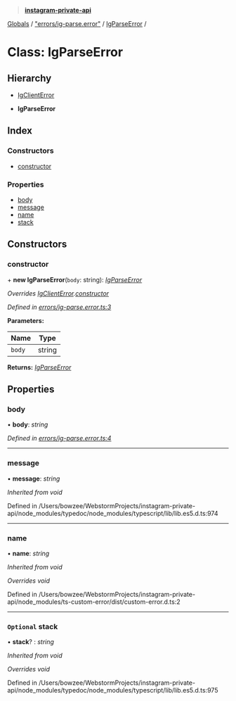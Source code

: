 > **[instagram-private-api](../README.md)**

[Globals](../README.md) / ["errors/ig-parse.error"](../modules/_errors_ig_parse_error_.md) / [IgParseError](_errors_ig_parse_error_.igparseerror.md) /

# Class: IgParseError

## Hierarchy

  * [IgClientError](_errors_ig_client_error_.igclienterror.md)

  * **IgParseError**

## Index

### Constructors

* [constructor](_errors_ig_parse_error_.igparseerror.md#constructor)

### Properties

* [body](_errors_ig_parse_error_.igparseerror.md#body)
* [message](_errors_ig_parse_error_.igparseerror.md#message)
* [name](_errors_ig_parse_error_.igparseerror.md#name)
* [stack](_errors_ig_parse_error_.igparseerror.md#optional-stack)

## Constructors

###  constructor

\+ **new IgParseError**(`body`: string): *[IgParseError](_errors_ig_parse_error_.igparseerror.md)*

*Overrides [IgClientError](_errors_ig_client_error_.igclienterror.md).[constructor](_errors_ig_client_error_.igclienterror.md#constructor)*

*Defined in [errors/ig-parse.error.ts:3](https://github.com/dilame/instagram-private-api/blob/173bc62/src/errors/ig-parse.error.ts#L3)*

**Parameters:**

Name | Type |
------ | ------ |
`body` | string |

**Returns:** *[IgParseError](_errors_ig_parse_error_.igparseerror.md)*

## Properties

###  body

• **body**: *string*

*Defined in [errors/ig-parse.error.ts:4](https://github.com/dilame/instagram-private-api/blob/173bc62/src/errors/ig-parse.error.ts#L4)*

___

###  message

• **message**: *string*

*Inherited from void*

Defined in /Users/bowzee/WebstormProjects/instagram-private-api/node_modules/typedoc/node_modules/typescript/lib/lib.es5.d.ts:974

___

###  name

• **name**: *string*

*Inherited from void*

*Overrides void*

Defined in /Users/bowzee/WebstormProjects/instagram-private-api/node_modules/ts-custom-error/dist/custom-error.d.ts:2

___

### `Optional` stack

• **stack**? : *string*

*Inherited from void*

*Overrides void*

Defined in /Users/bowzee/WebstormProjects/instagram-private-api/node_modules/typedoc/node_modules/typescript/lib/lib.es5.d.ts:975